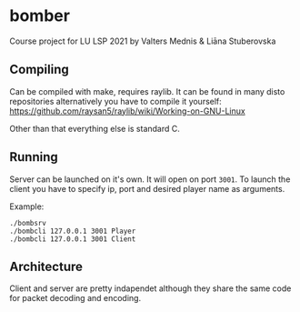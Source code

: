 # bomber
Course project for LU LSP 2021 by Valters Mednis & Liāna Stuberovska

## Compiling
Can be compiled with make, requires raylib. It can be found in many disto repositories
alternatively you have to compile it yourself: https://github.com/raysan5/raylib/wiki/Working-on-GNU-Linux

Other than that everything else is standard C.

## Running
Server can be launched on it's own. It will open on port ```3001```. To launch
the client you have to specify ip, port and desired player name as arguments.

Example:
```
./bombsrv
./bombcli 127.0.0.1 3001 Player
./bombcli 127.0.0.1 3001 Client
```

## Architecture
Client and server are pretty indapendet although they share the same code for
packet decoding and encoding.